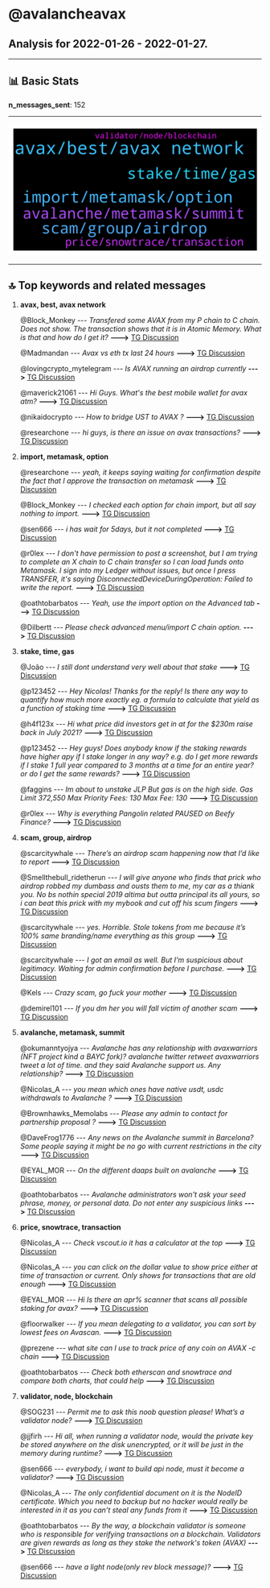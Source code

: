 # **@avalancheavax**
 ## Analysis for **2022-01-26** - **2022-01-27**.

---

## 📊 **Basic Stats**

**n_messages_sent**: 152

---
![wordcloud](avalancheavax_1Days_wordcloud.png)

---


## 🔝 **Top keywords and related messages**

1. **avax, best, avax network**

    @Block_Monkey --- *Transfered some AVAX from my P chain to C chain. Does not show. The transaction shows that it is in Atomic Memory. What is that and how do I get it?* **--->** [TG Discussion](https://t.me/avalancheavax/324653)

    @Madmandan --- *Avax vs eth tx last 24 hours* **--->** [TG Discussion](https://t.me/avalancheavax/324723)

    @lovingcrypto_mytelegram --- *Is AVAX running an airdrop currently* **--->** [TG Discussion](https://t.me/avalancheavax/324717)

    @maverick21061 --- *Hi Guys. What's the best mobile wallet for avax atm?* **--->** [TG Discussion](https://t.me/avalancheavax/324793)

    @nikaidocrypto --- *How to bridge UST to AVAX ?* **--->** [TG Discussion](https://t.me/avalancheavax/324699)

    @researchone --- *hi guys, is there an issue on avax transactions?* **--->** [TG Discussion](https://t.me/avalancheavax/324710)

2. **import, metamask, option**

    @researchone --- *yeah, it keeps saying waiting for confirmation despite the fact that I approve the transaction on metamask* **--->** [TG Discussion](https://t.me/avalancheavax/324712)

    @Block_Monkey --- *I checked each option for chain import, but all say nothing to import.* **--->** [TG Discussion](https://t.me/avalancheavax/324657)

    @sen666 --- *i has wait for 5days, but it not completed* **--->** [TG Discussion](https://t.me/avalancheavax/324643)

    @r0lex --- *I don't have permission to post a screenshot, but I am trying to complete an X chain to C chain transfer so I can load funds onto Metamask.  I sign into my Ledger without issues, but once I press TRANSFER, it's saying DisconnectedDeviceDuringOperation: Failed to write the report.* **--->** [TG Discussion](https://t.me/avalancheavax/324735)

    @oathtobarbatos --- *Yeah, use the import option on the Advanced tab* **--->** [TG Discussion](https://t.me/avalancheavax/324655)

    @Dilbertt --- *Please check advanced menu/import C chain option.* **--->** [TG Discussion](https://t.me/avalancheavax/324745)

3. **stake, time, gas**

    @João --- *I still dont understand very well about that stake* **--->** [TG Discussion](https://t.me/avalancheavax/324498)

    @p123452 --- *Hey Nicolas! Thanks for the reply! Is there any way to quantify how much more exactly eg. a formula to calculate that yield as a function of staking time* **--->** [TG Discussion](https://t.me/avalancheavax/324628)

    @h4f123x --- *Hi what price did investors get in at for the $230m raise back in July 2021?* **--->** [TG Discussion](https://t.me/avalancheavax/324560)

    @p123452 --- *Hey guys! Does anybody know if the staking rewards have higher apy if I stake longer in any way? e.g. do I get more rewards if I stake 1 full year compared to 3 months at a time for an entire year? or do I get the same rewards?* **--->** [TG Discussion](https://t.me/avalancheavax/324626)

    @faggins --- *Im about to unstake JLP But gas is on the high side.   Gas Limit 372,550 Max Priority Fees: 130 Max Fee: 130* **--->** [TG Discussion](https://t.me/avalancheavax/324531)

    @r0lex --- *Why is everything Pangolin related PAUSED on Beefy Finance?* **--->** [TG Discussion](https://t.me/avalancheavax/324689)

4. **scam, group, airdrop**

    @scarcitywhale --- *There’s an airdrop scam happening now that I’d like to report* **--->** [TG Discussion](https://t.me/avalancheavax/324553)

    @Smellthebull_ridetherun --- *I will give anyone who finds that prick who airdrop robbed my dumbass and ousts them to me, my car as a thiank you. No bs nothin special 2019 altima but outta principal its all yours, so i can beat this prick with my mybook and cut off his scum fingers* **--->** [TG Discussion](https://t.me/avalancheavax/324780)

    @scarcitywhale --- *yes. Horrible. Stole tokens from me because it’s 100% same branding/name everything as this group* **--->** [TG Discussion](https://t.me/avalancheavax/324556)

    @scarcitywhale --- *I got an email as well. But I’m suspicious about legitimacy. Waiting for admin confirmation before I purchase.* **--->** [TG Discussion](https://t.me/avalancheavax/324792)

    @Kels --- *Crazy scam, go fuck your mother* **--->** [TG Discussion](https://t.me/avalancheavax/324833)

    @demirel101 --- *If you dm her you will fall victim of another scam* **--->** [TG Discussion](https://t.me/avalancheavax/324818)

5. **avalanche, metamask, summit**

    @okumanntyojya --- *Avalanche has any relationship with avaxwarriors (NFT project kind a BAYC fork)? avalanche twitter retweet  avaxwarriors tweet a lot of time. and they said Avalanche support us. Any relationship?* **--->** [TG Discussion](https://t.me/avalancheavax/324598)

    @Nicolas_A --- *you mean which ones have native usdt, usdc withdrawals to Avalanche ?* **--->** [TG Discussion](https://t.me/avalancheavax/324693)

    @Brownhawks_Memolabs --- *Please any admin to contact for partnership proposal ?* **--->** [TG Discussion](https://t.me/avalancheavax/324510)

    @DaveFrog1776 --- *Any news on the Avalanche summit in Barcelona? Some people saying it might be no go with current restrictions in the city* **--->** [TG Discussion](https://t.me/avalancheavax/324855)

    @EYAL_MOR --- *On the different daaps built on avalanche* **--->** [TG Discussion](https://t.me/avalancheavax/324570)

    @oathtobarbatos --- *Avalanche administrators won't ask your seed phrase, money, or personal data. Do not enter any suspicious links* **--->** [TG Discussion](https://t.me/avalancheavax/324559)

6. **price, snowtrace, transaction**

    @Nicolas_A --- *Check vscout.io it has a calculator at the top* **--->** [TG Discussion](https://t.me/avalancheavax/324633)

    @Nicolas_A --- *you can click on the dollar value to show price either at time of transaction or current. Only shows for transactions that are old enough* **--->** [TG Discussion](https://t.me/avalancheavax/324597)

    @EYAL_MOR --- *Hi Is there an apr% scanner that scans all possible staking for avax?* **--->** [TG Discussion](https://t.me/avalancheavax/324567)

    @floorwalker --- *If you mean delegating to a validator, you can sort by lowest fees on Avascan.* **--->** [TG Discussion](https://t.me/avalancheavax/324568)

    @prezene --- *what site can I use to track price of any coin on AVAX -c chain* **--->** [TG Discussion](https://t.me/avalancheavax/324728)

    @oathtobarbatos --- *Check both etherscan and snowtrace and compare both charts, that could help* **--->** [TG Discussion](https://t.me/avalancheavax/324725)

7. **validator, node, blockchain**

    @SOG231 --- *Permit me to ask this noob question please! What’s a validator node?* **--->** [TG Discussion](https://t.me/avalancheavax/324522)

    @jjfirh --- *Hi all, when running a validator node, would the private key be stored anywhere on the disk unencrypted, or it will be just in the memory during runtime?* **--->** [TG Discussion](https://t.me/avalancheavax/324517)

    @sen666 --- *everybody, i want to build api node, must it become a validator?* **--->** [TG Discussion](https://t.me/avalancheavax/324629)

    @Nicolas_A --- *The only confidential document on it is the NodeID certificate. Which you need to backup but no hacker would really be interested in it as you can’t steal any funds from it* **--->** [TG Discussion](https://t.me/avalancheavax/324579)

    @oathtobarbatos --- *By the way, a blockchain validator is someone who is responsible for verifying transactions on a blockchain. Validators are given rewards as long as they stake the network's token (AVAX)* **--->** [TG Discussion](https://t.me/avalancheavax/324527)

    @sen666 --- *have a light node(only rev block message)?* **--->** [TG Discussion](https://t.me/avalancheavax/324639)

